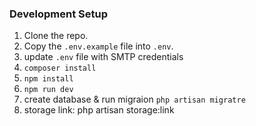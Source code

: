### Development Setup

1. Clone the repo.
2. Copy the `.env.example` file into `.env`.
3. update `.env` file with SMTP credentials
4. `composer install`
5. `npm install`
6. `npm run dev`
7. create database & run migraion  `php artisan migratre`
8. storage link: php artisan storage:link